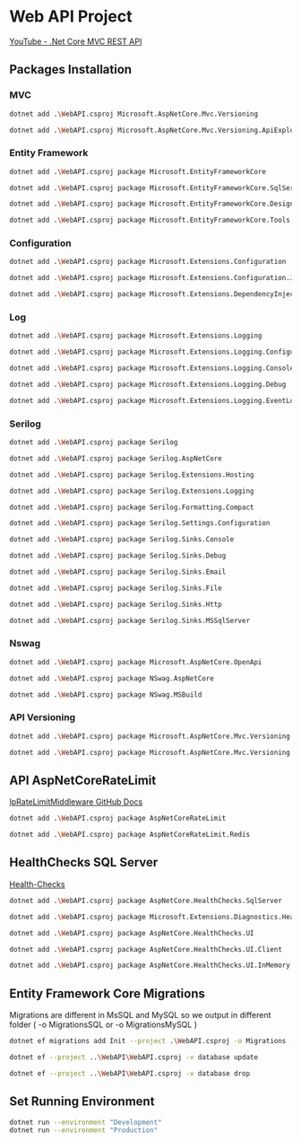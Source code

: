 # Web API Project

[YouTube - .Net Core MVC REST API](https://www.youtube.com/watch?v=mUAZ-EbGBOg)

## Packages Installation

### MVC

```bash
dotnet add .\WebAPI.csproj Microsoft.AspNetCore.Mvc.Versioning
```

```bash
dotnet add .\WebAPI.csproj Microsoft.AspNetCore.Mvc.Versioning.ApiExplorer
```

### Entity Framework

```bash
dotnet add .\WebAPI.csproj package Microsoft.EntityFrameworkCore
```

```bash
dotnet add .\WebAPI.csproj package Microsoft.EntityFrameworkCore.SqlServer
```

```bash
dotnet add .\WebAPI.csproj package Microsoft.EntityFrameworkCore.Design
```

```bash
dotnet add .\WebAPI.csproj package Microsoft.EntityFrameworkCore.Tools
```

### Configuration

```bash
dotnet add .\WebAPI.csproj package Microsoft.Extensions.Configuration
```

```bash
dotnet add .\WebAPI.csproj package Microsoft.Extensions.Configuration.Json
```

```bash
dotnet add .\WebAPI.csproj package Microsoft.Extensions.DependencyInjection
```

### Log

```bash
dotnet add .\WebAPI.csproj package Microsoft.Extensions.Logging
```

```bash
dotnet add .\WebAPI.csproj package Microsoft.Extensions.Logging.Configuration
```

```bash
dotnet add .\WebAPI.csproj package Microsoft.Extensions.Logging.Console
```

```bash
dotnet add .\WebAPI.csproj package Microsoft.Extensions.Logging.Debug
```

```bash
dotnet add .\WebAPI.csproj package Microsoft.Extensions.Logging.EventLog
```

### Serilog

```bash
dotnet add .\WebAPI.csproj package Serilog
```

```bash
dotnet add .\WebAPI.csproj package Serilog.AspNetCore
```

```bash
dotnet add .\WebAPI.csproj package Serilog.Extensions.Hosting
```

```bash
dotnet add .\WebAPI.csproj package Serilog.Extensions.Logging
```

```bash
dotnet add .\WebAPI.csproj package Serilog.Formatting.Compact
```

```bash
dotnet add .\WebAPI.csproj package Serilog.Settings.Configuration
```

```bash
dotnet add .\WebAPI.csproj package Serilog.Sinks.Console
```

```bash
dotnet add .\WebAPI.csproj package Serilog.Sinks.Debug
```

```bash
dotnet add .\WebAPI.csproj package Serilog.Sinks.Email
```

```bash
dotnet add .\WebAPI.csproj package Serilog.Sinks.File
```

```bash
dotnet add .\WebAPI.csproj package Serilog.Sinks.Http
```

```bash
dotnet add .\WebAPI.csproj package Serilog.Sinks.MSSqlServer
```

### Nswag
```bash
dotnet add .\WebAPI.csproj package Microsoft.AspNetCore.OpenApi
```

```bash
dotnet add .\WebAPI.csproj package NSwag.AspNetCore
```

```bash
dotnet add .\WebAPI.csproj package NSwag.MSBuild
```

### API Versioning
```bash
dotnet add .\WebAPI.csproj package Microsoft.AspNetCore.Mvc.Versioning
```

```bash
dotnet add .\WebAPI.csproj package Microsoft.AspNetCore.Mvc.Versioning.ApiExplorer
```

## API AspNetCoreRateLimit

[IpRateLimitMiddleware GitHub Docs](https://github.com/stefanprodan/AspNetCoreRateLimit/wiki/IpRateLimitMiddleware)

```bash
dotnet add .\WebAPI.csproj package AspNetCoreRateLimit
```

```bash
dotnet add .\WebAPI.csproj package AspNetCoreRateLimit.Redis
```

## HealthChecks SQL Server

[Health-Checks](https://learn.microsoft.com/en-us/aspnet/core/host-and-deploy/health-checks?view=aspnetcore-7.0)

```bash
dotnet add .\WebAPI.csproj package AspNetCore.HealthChecks.SqlServer
```

```bash
dotnet add .\WebAPI.csproj package Microsoft.Extensions.Diagnostics.HealthChecks.EntityFrameworkCore
```

```bash
dotnet add .\WebAPI.csproj package AspNetCore.HealthChecks.UI
```

```bash
dotnet add .\WebAPI.csproj package AspNetCore.HealthChecks.UI.Client
```

```bash
dotnet add .\WebAPI.csproj package AspNetCore.HealthChecks.UI.InMemory.Storage
```



## Entity Framework Core Migrations

Migrations are different in MsSQL and MySQL so we output in different folder ( -o MigrationsSQL or -o MigrationsMySQL )

```bash
dotnet ef migrations add Init --project .\WebAPI.csproj -o Migrations -v
```

```bash
dotnet ef --project ..\WebAPI\WebAPI.csproj -v database update
```

```bash
dotnet ef --project ..\WebAPI\WebAPI.csproj -v database drop
```

## Set Running Environment
```bash
dotnet run --environment "Development"
dotnet run --environment "Production"
``` 